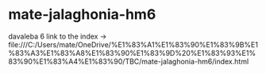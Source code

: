 # mate-jalaghonia-hm6
 davaleba 6
link to the index -> file:///C:/Users/mate/OneDrive/%E1%83%A1%E1%83%90%E1%83%9B%E1%83%A3%E1%83%A8%E1%83%90%E1%83%9D%20%E1%83%93%E1%83%90%E1%83%A4%E1%83%90/TBC/mate-jalaghonia-hm6/index.html
